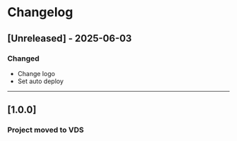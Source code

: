 # Changelog

## [Unreleased] - 2025-06-03
### Changed
* Change logo
* Set auto deploy

---

## [1.0.0]
### Project moved to VDS